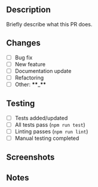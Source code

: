## Description

Briefly describe what this PR does.

## Changes

- [ ] Bug fix
- [ ] New feature
- [ ] Documentation update
- [ ] Refactoring
- [ ] Other: **\*\***\_**\*\***

## Testing

- [ ] Tests added/updated
- [ ] All tests pass (`npm run test`)
- [ ] Linting passes (`npm run lint`)
- [ ] Manual testing completed

## Screenshots

<!-- If this affects the UI, add screenshots here -->

## Notes

<!-- Any additional context or notes for reviewers -->
